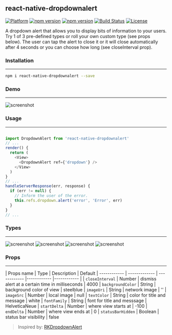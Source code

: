 ## react-native-dropdownalert

[![Platform](https://img.shields.io/badge/platform-react--native-lightgrey.svg)](http://facebook.github.io/react-native/)
[![npm version](http://img.shields.io/npm/v/react-native-dropdownalert.svg)](https://www.npmjs.com/package/react-native-dropdownalert)
[![npm version](http://img.shields.io/npm/dm/react-native-dropdownalert.svg)](https://www.npmjs.com/package/react-native-dropdownalert)
[![Build Status](https://travis-ci.org/devBrian/react-native-dropdownalert.svg?branch=master)](https://travis-ci.org/devBrian/react-native-dropdownalert)
[![License](https://img.shields.io/badge/license-MIT-blue.svg)](https://raw.github.com/devBrian/react-native-dropdownalert/master/LICENSE)

A dropdown alert that allows you to display bits of information to your users. Try 1 of 3 pre-defined types or roll your own custom type (see props below). The user can tap the alert to close it or it will close automatically after 4 seconds or you can choose how long (see closeInterval prop).

### Installation
---
```bash
npm i react-native-dropdownalert --save
```

### Demo
---

![screenshot](https://raw.github.com/devBrian/react-native-dropdownalert/master/screenshots/demo.gif)

### Usage
---

```javascript

import DropdownAlert from 'react-native-dropdownalert'
// ...
render() {
  return (
    <View>
      <DropdownAlert ref={'dropdown'} />
    </View>
  )
}
// ...
handleServerResponse(err, response) {
  if (err != null) {
    // Inform the user of the error.
    this.refs.dropdown.alert('error', 'Error', err)
  }
}
// ...

```

### Types
---

![screenshot](https://raw.github.com/devBrian/react-native-dropdownalert/master/screenshots/info.png)
![screenshot](https://raw.github.com/devBrian/react-native-dropdownalert/master/screenshots/warning.png)
![screenshot](https://raw.github.com/devBrian/react-native-dropdownalert/master/screenshots/error.png)
![screenshot](https://raw.github.com/devBrian/react-native-dropdownalert/master/screenshots/custom.png)

### Props
---

| Props name | Type | Description | Default
| ------------ | ------------- | ------------ |------------ |------------ |
| ```closeInterval``` | Number  | dismiss alert at a certain time in milliseconds | 4000
| ```backgroundColor``` | String  | background color of view | steelblue
| ```imageUri``` | String  | network image | ''
| ```imageSrc``` | Number  | local image | null
| ```textColor``` | String  | color for title and message | white
| ```fontFamily``` | String  | font for title and messsage | HelveticaNeue
| ```startDelta``` | Number  | where view starts at | -100
| ```endDelta``` | Number  | where view ends at | 0
| ```statusBarHidden``` | Boolean  | status bar visibility | false

> Inspired by: [RKDropdownAlert](https://github.com/cwRichardKim/RKDropdownAlert)
